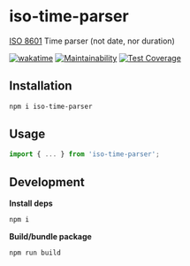 # iso-time-parser

[ISO 8601](https://www.wikiwand.com/fr/ISO_8601) Time parser (not date, nor duration)

[![wakatime](https://wakatime.com/badge/user/32448728-a0db-4c3d-a9a6-a4f778c67d05/project/bec3a293-19af-48c3-983a-fbd5d6a0e4fe.svg)](https://wakatime.com/badge/user/32448728-a0db-4c3d-a9a6-a4f778c67d05/project/bec3a293-19af-48c3-983a-fbd5d6a0e4fe) [![Maintainability](https://api.codeclimate.com/v1/badges/4bead95feb66403d44c1/maintainability)](https://codeclimate.com/github/mathix420/iso-time-parser/maintainability) [![Test Coverage](https://api.codeclimate.com/v1/badges/4bead95feb66403d44c1/test_coverage)](https://codeclimate.com/github/mathix420/iso-time-parser/test_coverage) 

## Installation

```bash
npm i iso-time-parser
```

## Usage

```typescript
import { ... } from 'iso-time-parser';
```

## Development

**Install deps**

```bash
npm i
```

**Build/bundle package**

```bash
npm run build
```

